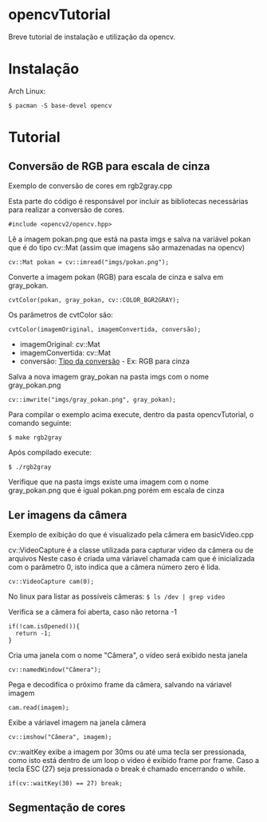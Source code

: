 # opencvTutorial
Breve tutorial de instalação e utilização da opencv.

# Instalação

Arch Linux:

```$ pacman -S base-devel opencv```

# Tutorial

## Conversão de RGB para escala de cinza

Exemplo de conversão de cores em rgb2gray.cpp

Esta parte do código é responsável por incluir as bibliotecas necessárias para realizar a conversão de cores.
```
#include <opencv2/opencv.hpp>
```

Lê a imagem pokan.png que está na pasta imgs e salva na variável pokan que é do tipo cv::Mat (assim que imagens são armazenadas na opencv)
```
cv::Mat pokan = cv::imread("imgs/pokan.png");
```

Converte a imagem pokan (RGB) para escala de cinza e salva em gray_pokan.
```
cvtColor(pokan, gray_pokan, cv::COLOR_BGR2GRAY);
```

Os parâmetros de cvtColor são:

```cvtColor(imagemOriginal, imagemConvertida, conversão);```

- imagemOriginal: cv::Mat
- imagemConvertida: cv::Mat
- conversão: [Tipo da conversão](https://docs.opencv.org/3.1.0/d7/d1b/group__imgproc__misc.html#ga4e0972be5de079fed4e3a10e24ef5ef0) - Ex: RGB para cinza


Salva a nova imagem gray_pokan na pasta imgs com o nome gray_pokan.png
```
cv::imwrite("imgs/gray_pokan.png", gray_pokan);
```



Para compilar o exemplo acima execute, dentro da pasta opencvTutorial, o comando seguinte:

```$ make rgb2gray```

Após compilado execute:

```$ ./rgb2gray ```

Verifique que na pasta imgs existe uma imagem com o nome gray_pokan.png que é igual pokan.png porém em escala de cinza

## Ler imagens da câmera

Exemplo de exibição do que é visualizado pela câmera em basicVideo.cpp

cv::VideoCapture é a classe utilizada para capturar video da câmera ou de arquivos
Neste caso é criada uma váriavel chamada cam que é inicializada com o parâmetro 0, isto indica que a câmera número zero é lida.
```
cv::VideoCapture cam(0);
```

No linux para listar as possíveis câmeras:
```$ ls /dev | grep video ```

Verifica se a câmera foi aberta, caso não retorna -1
```
if(!cam.isOpened()){
  return -1;
}
```

Cria uma janela com o nome "Câmera", o vídeo será exibido nesta janela
```
cv::namedWindow("Câmera");
```

Pega e decodifica o próximo frame da câmera, salvando na váriavel imagem
```
cam.read(imagem);
```

Exibe a váriavel imagem na janela câmera
```
cv::imshow("Câmera", imagem);
```
cv::waitKey exibe a imagem por 30ms ou até uma tecla ser pressionada, como isto está dentro de um loop o video é exibido frame por frame. Caso a tecla ESC (27) seja pressionada o break é chamado encerrando o while.
```
if(cv::waitKey(30) == 27) break;
```


## Segmentação de cores
